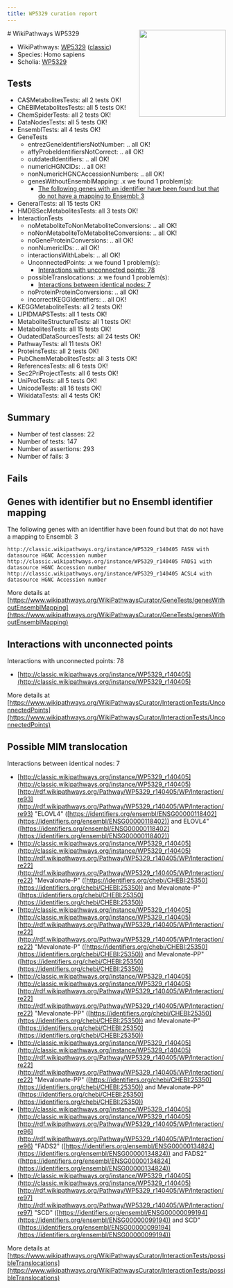 ```yaml
---
title: WP5329 curation report
---
```


<img style="float: right; width: 200px" src="https://upload.wikimedia.org/wikipedia/commons/thumb/8/83/Wplogo_with_text_500.png/640px-Wplogo_with_text_500.png" />
# WikiPathways WP5329

* WikiPathways: [WP5329](https://wikipathways.org/pathways/WP5329) ([classic](https://classic.wikipathways.org/instance/WP5329))
* Species: Homo sapiens
* Scholia: [WP5329](https://scholia.toolforge.org/wikipathways/WP5329)
## Tests
* CASMetabolitesTests: all 2 tests OK!
* ChEBIMetabolitesTests: all 5 tests OK!
* ChemSpiderTests: all 2 tests OK!
* DataNodesTests: all 5 tests OK!
* EnsemblTests: all 4 tests OK!
* GeneTests
    * entrezGeneIdentifiersNotNumber: .. all OK!
    * affyProbeIdentifiersNotCorrect: .. all OK!
    * outdatedIdentifiers: .. all OK!
    * numericHGNCIDs: .. all OK!
    * nonNumericHGNCAccessionNumbers: .. all OK!
    * genesWithoutEnsemblMapping: .x we found 1 problem(s):
        * [The following genes with an identifier have been found but that do not have a mapping to Ensembl: 3](#40286d85)
* GeneralTests: all 15 tests OK!
* HMDBSecMetabolitesTests: all 3 tests OK!
* InteractionTests
    * noMetaboliteToNonMetaboliteConversions: .. all OK!
    * noNonMetaboliteToMetaboliteConversions: .. all OK!
    * noGeneProteinConversions: .. all OK!
    * nonNumericIDs: .. all OK!
    * interactionsWithLabels: .. all OK!
    * UnconnectedPoints: .x we found 1 problem(s):
        * [Interactions with unconnected points: 78](#7f1d4139)
    * possibleTranslocations: .x we found 1 problem(s):
        * [Interactions between identical nodes: 7](#1c11820c)
    * noProteinProteinConversions: .. all OK!
    * incorrectKEGGIdentifiers: .. all OK!
* KEGGMetaboliteTests: all 2 tests OK!
* LIPIDMAPSTests: all 1 tests OK!
* MetaboliteStructureTests: all 1 tests OK!
* MetabolitesTests: all 15 tests OK!
* OudatedDataSourcesTests: all 24 tests OK!
* PathwayTests: all 11 tests OK!
* ProteinsTests: all 2 tests OK!
* PubChemMetabolitesTests: all 3 tests OK!
* ReferencesTests: all 6 tests OK!
* Sec2PriProjectTests: all 6 tests OK!
* UniProtTests: all 5 tests OK!
* UnicodeTests: all 16 tests OK!
* WikidataTests: all 4 tests OK!


## Summary

* Number of test classes: 22
* Number of tests: 147
* Number of assertions: 293
* Number of fails: 3

## Fails

<a name="40286d85" />

## Genes with identifier but no Ensembl identifier mapping

The following genes with an identifier have been found but that do not have a mapping to Ensembl: 3
```
http://classic.wikipathways.org/instance/WP5329_r140405 FASN with datasource HGNC Accession number
http://classic.wikipathways.org/instance/WP5329_r140405 FADS1 with datasource HGNC Accession number
http://classic.wikipathways.org/instance/WP5329_r140405 ACSL4 with datasource HGNC Accession number
```

More details at [https://www.wikipathways.org/WikiPathwaysCurator/GeneTests/genesWithoutEnsemblMapping](https://www.wikipathways.org/WikiPathwaysCurator/GeneTests/genesWithoutEnsemblMapping)

<a name="7f1d4139" />

## Interactions with unconnected points

Interactions with unconnected points: 78

* [http://classic.wikipathways.org/instance/WP5329_r140405](http://classic.wikipathways.org/instance/WP5329_r140405)


More details at [https://www.wikipathways.org/WikiPathwaysCurator/InteractionTests/UnconnectedPoints](https://www.wikipathways.org/WikiPathwaysCurator/InteractionTests/UnconnectedPoints)

<a name="1c11820c" />

## Possible MIM translocation

Interactions between identical nodes: 7

* [http://classic.wikipathways.org/instance/WP5329_r140405](http://classic.wikipathways.org/instance/WP5329_r140405) [http://rdf.wikipathways.org/Pathway/WP5329_r140405/WP/Interaction/re93](http://rdf.wikipathways.org/Pathway/WP5329_r140405/WP/Interaction/re93) "ELOVL4" ([https://identifiers.org/ensembl/ENSG00000118402](https://identifiers.org/ensembl/ENSG00000118402)) and 
ELOVL4" ([https://identifiers.org/ensembl/ENSG00000118402](https://identifiers.org/ensembl/ENSG00000118402))
* [http://classic.wikipathways.org/instance/WP5329_r140405](http://classic.wikipathways.org/instance/WP5329_r140405) [http://rdf.wikipathways.org/Pathway/WP5329_r140405/WP/Interaction/re22](http://rdf.wikipathways.org/Pathway/WP5329_r140405/WP/Interaction/re22) "Mevalonate-P" ([https://identifiers.org/chebi/CHEBI:25350](https://identifiers.org/chebi/CHEBI:25350)) and 
Mevalonate-P" ([https://identifiers.org/chebi/CHEBI:25350](https://identifiers.org/chebi/CHEBI:25350))
* [http://classic.wikipathways.org/instance/WP5329_r140405](http://classic.wikipathways.org/instance/WP5329_r140405) [http://rdf.wikipathways.org/Pathway/WP5329_r140405/WP/Interaction/re22](http://rdf.wikipathways.org/Pathway/WP5329_r140405/WP/Interaction/re22) "Mevalonate-P" ([https://identifiers.org/chebi/CHEBI:25350](https://identifiers.org/chebi/CHEBI:25350)) and 
Mevalonate-PP" ([https://identifiers.org/chebi/CHEBI:25350](https://identifiers.org/chebi/CHEBI:25350))
* [http://classic.wikipathways.org/instance/WP5329_r140405](http://classic.wikipathways.org/instance/WP5329_r140405) [http://rdf.wikipathways.org/Pathway/WP5329_r140405/WP/Interaction/re22](http://rdf.wikipathways.org/Pathway/WP5329_r140405/WP/Interaction/re22) "Mevalonate-PP" ([https://identifiers.org/chebi/CHEBI:25350](https://identifiers.org/chebi/CHEBI:25350)) and 
Mevalonate-P" ([https://identifiers.org/chebi/CHEBI:25350](https://identifiers.org/chebi/CHEBI:25350))
* [http://classic.wikipathways.org/instance/WP5329_r140405](http://classic.wikipathways.org/instance/WP5329_r140405) [http://rdf.wikipathways.org/Pathway/WP5329_r140405/WP/Interaction/re22](http://rdf.wikipathways.org/Pathway/WP5329_r140405/WP/Interaction/re22) "Mevalonate-PP" ([https://identifiers.org/chebi/CHEBI:25350](https://identifiers.org/chebi/CHEBI:25350)) and 
Mevalonate-PP" ([https://identifiers.org/chebi/CHEBI:25350](https://identifiers.org/chebi/CHEBI:25350))
* [http://classic.wikipathways.org/instance/WP5329_r140405](http://classic.wikipathways.org/instance/WP5329_r140405) [http://rdf.wikipathways.org/Pathway/WP5329_r140405/WP/Interaction/re96](http://rdf.wikipathways.org/Pathway/WP5329_r140405/WP/Interaction/re96) "FADS2" ([https://identifiers.org/ensembl/ENSG00000134824](https://identifiers.org/ensembl/ENSG00000134824)) and 
FADS2" ([https://identifiers.org/ensembl/ENSG00000134824](https://identifiers.org/ensembl/ENSG00000134824))
* [http://classic.wikipathways.org/instance/WP5329_r140405](http://classic.wikipathways.org/instance/WP5329_r140405) [http://rdf.wikipathways.org/Pathway/WP5329_r140405/WP/Interaction/re97](http://rdf.wikipathways.org/Pathway/WP5329_r140405/WP/Interaction/re97) "SCD" ([https://identifiers.org/ensembl/ENSG00000099194](https://identifiers.org/ensembl/ENSG00000099194)) and 
SCD" ([https://identifiers.org/ensembl/ENSG00000099194](https://identifiers.org/ensembl/ENSG00000099194))


More details at [https://www.wikipathways.org/WikiPathwaysCurator/InteractionTests/possibleTranslocations](https://www.wikipathways.org/WikiPathwaysCurator/InteractionTests/possibleTranslocations)

